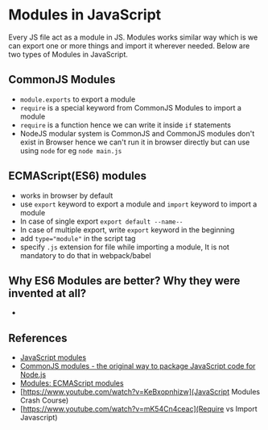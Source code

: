 # Modules in JavaScript

 Every JS file act as a module in JS. Modules works similar way which is we can export one or more things and import it wherever needed. Below are two types of Modules in JavaScript. 


## CommonJS Modules

* `module.exports` to export a module
* `require` is a special keyword from CommonJS Modules to import a module
* `require` is a function hence we can write it inside `if` statements
* NodeJS modular system is CommonJS and CommonJS modules don't exist in Browser hence we can't run it in browser directly but can use using `node` for eg `node main.js`


## ECMAScript(ES6) modules

* works in browser by default
* use `export` keyword to export a module and `import` keyword to import a module
* In case of single export `export default --name--`
* In case of multiple export, write `export` keyword in the beginning
* add `type="module"` in the script tag
* specify `.js` extension for file while importing a module, It is not mandatory to do that in webpack/babel



## Why ES6 Modules are better? Why they were invented at all?

* 


 ## References

* [JavaScript modules](https://developer.mozilla.org/en-US/docs/Web/JavaScript/Guide/Modules)
* [CommonJS modules - the original way to package JavaScript code for Node.js](https://nodejs.org/api/modules.html)
* [Modules: ECMAScript modules](https://nodejs.org/api/esm.html)
* [https://www.youtube.com/watch?v=KeBxopnhizw](JavaScript Modules Crash Course)
* [https://www.youtube.com/watch?v=mK54Cn4ceac](Require vs Import Javascript)